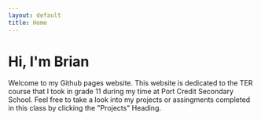 ```yaml
---
layout: default
title: Home
---
```


# Hi, I'm Brian
Welcome to my Github pages website. This website is dedicated to the TER course that I took in grade 11 during my time at Port Credit Secondary School.
Feel free to take a look into my projects or assingments completed in this class by clicking the "Projects" Heading. 
